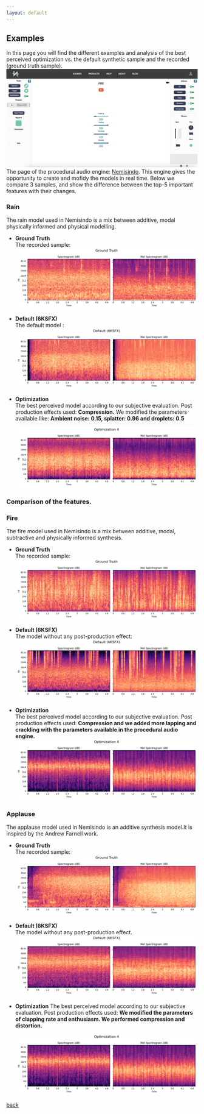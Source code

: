 ```yaml
---
layout: default
---
```


## Examples
In this page you will find the different examples and analysis of the best perceived optimization vs. the default synthetic sample and the recorded (ground truth sample).
![Procedural Audio Engine ](assets/img/Nemisindo.png)
The page of the procedural audio engine: [Nemisindo](https://nemisindo.com/). This engine gives the opportunity to create and mofidy the models in real time. Below we compare 3 samples, and show the difference between the top-5 important features with their changes. 


### Rain
The rain model used in Nemisindo is a mix between additive, modal physically informed and physical modelling. 
- **Ground Truth**  
The recorded sample:
  ![Rain-GroundTruth](assets/img/RainGroundTruth.png)

- **Default (6KSFX)**  
The default model :
  ![Rain-Default](assets/img/RainDefault(6KSFX).png)

- **Optimization**  
The best perceived model according to our subjective evaluation. 
Post production effects used: **Compression.**
We modified the parameters available like: **Ambient noise: 0.15, splatter: 0.96  and droplets: 0.5**

  ![Rain-Optimization](assets/img/RainOptimization4.png)

### Comparison of the features.

### Fire
The fire model used in Nemisindo is a mix between additive, modal, subtractive and physically informed synthesis. 

- **Ground Truth**  
The recorded sample:
  ![Fire-GroundTruth](assets/img/FireGroundTruth.png)

- **Default (6KSFX)**  
The model without any post-production effect:
  ![Fire-Default](assets/img/FireDefault(6KSFX).png)

- **Optimization**  
The best perceived model according to our subjective evaluation. 
Post production effects used: **Compression and we added more lapping and crackling with the parameters available in the procedural audio engine.**
  ![Fire-Optimization](assets/img/FireOptimization4.png)

### Applause
The applause model used in Nemisindo is an additive synthesis model.It is inspired by the Andrew Farnell work. 
- **Ground Truth**  
The recorded sample:
  ![Applause-GroundTruth](assets/img/ApplauseGroundTruth.png)

- **Default (6KSFX)**  
The model without any post-production effect.
  ![Applause-Default](assets/img/ApplauseDefault(6KSFX).png)

- **Optimization**
The best perceived model according to our subjective evaluation. 
Post production effects used: **We modified the parameters of clapping rate and enthusiasm. We performed compression and distortion.**
  
  ![Applause-Optimization](assets/img/ApplauseOptimization4.png)
  
[back](./)
